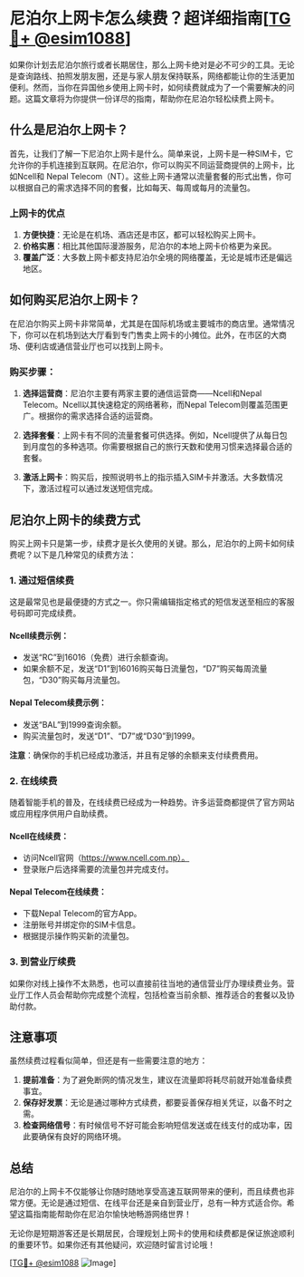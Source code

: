 # 尼泊尔上网卡怎么续费？超详细指南[[TG💪+ @esim1088](https://t.me/s/esim1088)]

如果你计划去尼泊尔旅行或者长期居住，那么上网卡绝对是必不可少的工具。无论是查询路线、拍照发朋友圈，还是与家人朋友保持联系，网络都能让你的生活更加便利。然而，当你在异国他乡使用上网卡时，如何续费就成为了一个需要解决的问题。这篇文章将为你提供一份详尽的指南，帮助你在尼泊尔轻松续费上网卡。

## 什么是尼泊尔上网卡？

首先，让我们了解一下尼泊尔上网卡是什么。简单来说，上网卡是一种SIM卡，它允许你的手机连接到互联网。在尼泊尔，你可以购买不同运营商提供的上网卡，比如Ncell和 Nepal Telecom（NT）。这些上网卡通常以流量套餐的形式出售，你可以根据自己的需求选择不同的套餐，比如每天、每周或每月的流量包。

### 上网卡的优点

1. **方便快捷**：无论是在机场、酒店还是市区，都可以轻松购买上网卡。
2. **价格实惠**：相比其他国际漫游服务，尼泊尔的本地上网卡价格更为亲民。
3. **覆盖广泛**：大多数上网卡都支持尼泊尔全境的网络覆盖，无论是城市还是偏远地区。

## 如何购买尼泊尔上网卡？

在尼泊尔购买上网卡非常简单，尤其是在国际机场或主要城市的商店里。通常情况下，你可以在机场到达大厅看到专门售卖上网卡的小摊位。此外，在市区的大商场、便利店或通信营业厅也可以找到上网卡。

### 购买步骤：

1. **选择运营商**：尼泊尔主要有两家主要的通信运营商——Ncell和Nepal Telecom。Ncell以其快速稳定的网络著称，而Nepal Telecom则覆盖范围更广。根据你的需求选择合适的运营商。
   
2. **选择套餐**：上网卡有不同的流量套餐可供选择。例如，Ncell提供了从每日包到月度包的多种选项。你需要根据自己的旅行天数和使用习惯来选择最合适的套餐。

3. **激活上网卡**：购买后，按照说明书上的指示插入SIM卡并激活。大多数情况下，激活过程可以通过发送短信完成。

## 尼泊尔上网卡的续费方式

购买上网卡只是第一步，续费才是长久使用的关键。那么，尼泊尔的上网卡如何续费呢？以下是几种常见的续费方法：

### 1. 通过短信续费

这是最常见也是最便捷的方式之一。你只需编辑指定格式的短信发送至相应的客服号码即可完成续费。

#### Ncell续费示例：
- 发送“RC”到16016（免费）进行余额查询。
- 如果余额不足，发送“D1”到16016购买每日流量包，“D7”购买每周流量包，“D30”购买每月流量包。

#### Nepal Telecom续费示例：
- 发送“BAL”到1999查询余额。
- 购买流量包时，发送“D1”、“D7”或“D30”到1999。

**注意**：确保你的手机已经成功激活，并且有足够的余额来支付续费费用。

### 2. 在线续费

随着智能手机的普及，在线续费已经成为一种趋势。许多运营商都提供了官方网站或应用程序供用户自助续费。

#### Ncell在线续费：
- 访问Ncell官网（https://www.ncell.com.np）。
- 登录账户后选择需要的流量包并完成支付。

#### Nepal Telecom在线续费：
- 下载Nepal Telecom的官方App。
- 注册账号并绑定你的SIM卡信息。
- 根据提示操作购买新的流量包。

### 3. 到营业厅续费

如果你对线上操作不太熟悉，也可以直接前往当地的通信营业厅办理续费业务。营业厅工作人员会帮助你完成整个流程，包括检查当前余额、推荐适合的套餐以及协助付款。

## 注意事项

虽然续费过程看似简单，但还是有一些需要注意的地方：

1. **提前准备**：为了避免断网的情况发生，建议在流量即将耗尽前就开始准备续费事宜。
2. **保存好发票**：无论是通过哪种方式续费，都要妥善保存相关凭证，以备不时之需。
3. **检查网络信号**：有时候信号不好可能会影响短信发送或在线支付的成功率，因此要确保有良好的网络环境。

## 总结

尼泊尔的上网卡不仅能够让你随时随地享受高速互联网带来的便利，而且续费也非常方便。无论是通过短信、在线平台还是亲自到营业厅，总有一种方式适合你。希望这篇指南能帮助你在尼泊尔愉快地畅游网络世界！

无论你是短期游客还是长期居民，合理规划上网卡的使用和续费都是保证旅途顺利的重要环节。如果你还有其他疑问，欢迎随时留言讨论哦！

[[TG💪+ @esim1088](https://t.me/s/esim1088) ![Image](https://i.postimg.cc/4NQfJmqS/Snipaste-2025-05-13-00-14-12.png)]